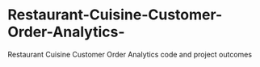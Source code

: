 # Restaurant-Cuisine-Customer-Order-Analytics-
Restaurant Cuisine Customer Order Analytics code and project outcomes
